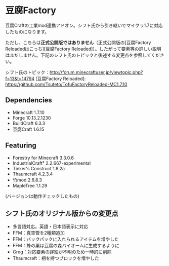 # 豆腐Factory
豆腐Craftの工業mod連携アドオン。シフト氏から引き継いでマイクラ1.7に対応したものになります。

ただし、こちらは**正式公開版ではありません**（正式公開版の[豆腐Factory Reloadedはこっち][豆腐Factory Reloaded]）。したがって要素等の詳しい説明はまだしません。下記のシフト氏のトピックと後述する変更点を参照してください。

シフト氏のトピック：http://forum.minecraftuser.jp/viewtopic.php?f=13&t=14794
[豆腐Factory Reloaded]: https://github.com/Tsuteto/TofuFactoryReloaded-MC1.7.10

## Dependencies
- Minecraft 1.7.10
- Forge 10.13.2.1230
- BuildCraft 6.3.3
- 豆腐Craft 1.6.15

## Featuring
- Forestry for Minecraft 3.3.0.6
- IndustrialCraft² 2.2.667-experimental
- Tinker's Construct 1.8.2a
- Thaumcraft 4.2.3.4
- 竹mod 2.6.8.3
- MapleTree 1.1.29

(バージョンは動作チェックしたもの)

## シフト氏のオリジナル版からの変更点
- 多言語対応。英語・日本語表示に対応
- FFM：真空管を2種類追加
- FFM：バックパックに入れられるアイテムを増やした
- FFM：蜂の巣は豆腐の森バイオームに生成するように
- Greg：対応要素の詳細が不明のため一時的に削除
- Thaumcraft：相を持つブロックを増やした
